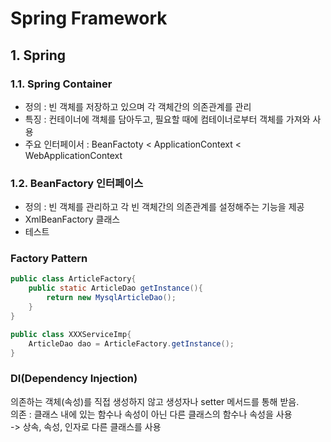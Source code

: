 ﻿# Spring Framework

## 1. Spring  

### 1.1. Spring Container  
- 정의 : 빈 객체를 저장하고 있으며 각 객체간의 의존관계를 관리  
- 특징 : 컨테이너에 객체를 담아두고, 필요할 때에 컴테이너로부터 객체를 가져와 사용  
- 주요 인터페이서 : BeanFactoty < ApplicationContext < WebApplicationContext  

### 1.2. BeanFactory 인터페이스  
- 정의 : 빈 객체를 관리하고 각 빈 객체간의 의존관계를 설정해주는 기능을 제공  
- XmlBeanFactory 클래스  
 - 테스트
 
### Factory Pattern  

```java
public class ArticleFactory{
	public static ArticleDao getInstance(){
		return new MysqlArticleDao();
	}
}

public class XXXServiceImp{
	ArticleDao dao = ArticleFactory.getInstance();
}
```

### DI(Dependency Injection)  
의존하는 객체(속성)를 직접 생성하지 않고 생성자나 setter 메서드를 통해 받음.  
의존 : 클래스 내에 있는 함수나 속성이 아닌 다른 클래스의 함수나 속성을 사용  
-> 상속, 속성, 인자로 다른 클래스를 사용  

